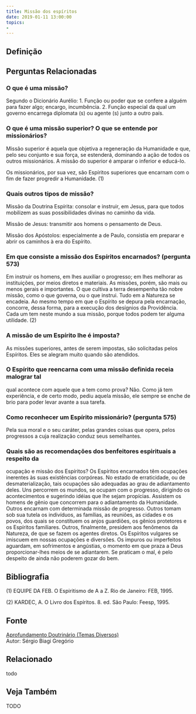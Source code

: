 ```yaml
---
title: Missão dos espíritos
date: 2019-01-11 13:00:00
topics: 
- 
---
```


## Definição


## Perguntas Relacionadas

### O que é uma missão?
Segundo o Dicionário Aurélio: 1. Função ou poder que se confere a alguém
para fazer algo; encargo, incumbência. 2. Função especial da qual um
governo encarrega diplomata (s) ou agente (s) junto a outro país.

### O que é uma missão superior? O que se entende por missionários?
Missão superior é aquela que objetiva a regeneração da Humanidade e que,
pelo seu conjunto e sua força, se estenderá, dominando a ação de todos
os outros missionários. A missão do superior é amparar o inferior e
educá-lo.

Os missionários, por sua vez, são Espíritos superiores que encarnam com
o fim de fazer progredir a Humanidade. (1)

### Quais outros tipos de missão?
Missão da Doutrina Espírita: consolar e instruir, em Jesus, para que
todos mobilizem as suas possibilidades divinas no caminho da vida.

Missão de Jesus: transmitir aos homens o pensamento de Deus.

Missão dos Apóstolos: especialmente a de Paulo, consistia em preparar
e abrir os caminhos à era do Espírito.

### Em que consiste a missão dos Espíritos encarnados? (pergunta 573)

Em instruir os homens, em lhes auxiliar o progresso; em lhes melhorar as
instituições, por meios diretos e materiais. As missões, porém, são mais
ou menos gerais e importantes. O que cultiva a terra desempenha tão
nobre missão, como o que governa, ou o que instrui. Tudo em a Natureza
se encadeia. Ao mesmo tempo em que o Espírito se depura pela encarnação,
concorre, dessa forma, para a execução dos desígnios da Providência.
Cada um tem neste mundo a sua missão, porque todos podem ter alguma
utilidade. (2)

### A missão de um Espírito lhe é imposta?
As missões superiores, antes de serem impostas, são solicitadas pelos
Espíritos. Eles se alegram muito quando são atendidos.

### O Espírito que reencarna com uma missão definida receia malograr tal
qual acontece com aquele que a tem como prova?
Não. Como já tem experiência, e de certo modo, pediu aquela missão, ele
sempre se enche de brio para poder levar avante a sua tarefa.

### Como reconhecer um Espírito missionário? (pergunta 575)

Pela sua moral e o seu caráter, pelas grandes coisas que opera, pelos
progressos a cuja realização conduz seus semelhantes.

### Quais são as recomendações dos benfeitores espirituais a respeito da
ocupação e missão dos Espíritos?
Os Espíritos encarnados têm ocupações inerentes às suas existências
corpóreas. No estado de erraticidade, ou de desmaterialização, tais
ocupações são adequadas ao grau de adiantamento deles. Uns percorrem os
mundos, se ocupam com o progresso, dirigindo os acontecimentos e
sugerindo idéias que lhe sejam propícias. Assistem os homens de gênio
que concorrem para o adiantamento da Humanidade. Outros encarnam com
determinada missão de progresso. Outros tomam sob sua tutela os
indivíduos, as famílias, as reuniões, as cidades e os povos, dos quais
se constituem os anjos guardiões, os gênios protetores e os Espíritos
familiares. Outros, finalmente, presidem aos fenômenos da Natureza, de
que se fazem os agentes diretos. Os Espíritos vulgares se imiscuem em
nossas ocupações e diversões. Os impuros ou imperfeitos aguardam, em
sofrimentos e angústias, o momento em que praza a Deus proporcionar-lhes
meios de se adiantarem. Se praticam o mal, é pelo despeito de ainda não
poderem gozar do bem.


## Bibliografia

(1) EQUIPE DA FEB. O Espiritismo de A a Z. Rio de Janeiro: FEB, 1995.

(2) KARDEC, A. O Livro dos Espíritos. 8. ed. São Paulo: Feesp, 1995.

## Fonte
[Aprofundamento Doutrinário (Temas Diversos)](https://sites.google.com/view/aprofundamentodoutrinario/missão-dos-espíritos)  
Autor: Sérgio Biagi Gregório



## Relacionado
todo

## Veja Também
TODO


